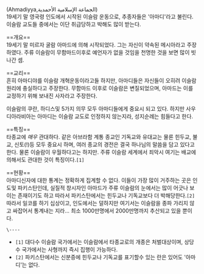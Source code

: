 (Ahmadiyya,الجماعة الإسلامية الأحمدية)  
19세기 말 영국령 인도에서 시작된 이슬람 운동으로, 추종자들은 '아마디'라고 불린다. 이슬람 교도들 중에서는 이단 취급당하고 박해도 많이
받는다.

==개요==  
19세기 말 미르자 굴람 아마드에 의해 시작되었다. 그는 자신이 약속된 메시아라고 주장하였다. 주류 이슬람이 무함마드이후로 예언자가 없을
것임을 천명한 것을 보면 많이 빗나간 셈.

==교리==  
흔히 아마디야를 이슬람 개혁운동이라고들 하지만, 아마디들은 자신들이 오히려 이슬람 원리에 충실하다고 주장한다. 무함마드 이후로 이슬람은
변질되었으며, 아마드는 이를 교정하기 위해 보내진 사자라고 주장한다.

이슬람의 쿠란, 하디스및 5가지 의무 모두 아마디들에게 중요시 되고 있다. 하지만 사우디아라비아는 아마디는 이슬람 교도로 인정하지 않는지라,
성지순례는 힘들다고 한다.

==특징==  
타종교에 _매우_ 관대하다. 같은 아브라함 계통 종교인 기독교와 유대교는 물론 힌두교, 불교, 신토(!)등 모두 중요시 하며, 여러 종교의
경전은 결국 하나님의 말씀을 담고 있다고 한다. 물론 이슬람이 우월하다고는 하지만. 주류 이슬람 세계에서 죄악시 여기는 배교에 의해서도
관대한 것이 특징이다.`[1]`

==현황==  
아마디신자에 대한 통계는 정확하게 집계할 수 없다. 이들이 가장 많이 거주하는 곳은 인도및 파키스탄인데, 실질적 창시자인 아마드가 주류
이슬람의 눈에서는 많이 어긋나 보이는 존재이기도 하고 따라서 파키스탄에서는 힌두교나 기독교보다 더 박해당한다.`[2]` 따라서 일코를 하기
십상이고, 인도에서는 덜하지만 여기서는 이슬람을 종파 가리지 않고 싸잡어서 통계내는 지라... 최소 1000만명에서 2000만명까지 추산되고
있을 뿐이다.

`\----`

  * `[1]` 대다수 이슬람 국가에서는 이슬람에서 타종교로의 개종은 처벌대상이며, 상당수 국가에서는 사형까지 즉시 집행이 가능하다.
  * `[2]` 파키스탄에서는 신분증에 힌두교나 기독교를 표기할수 있는 란은 있어도 '아마디'는 없다.

